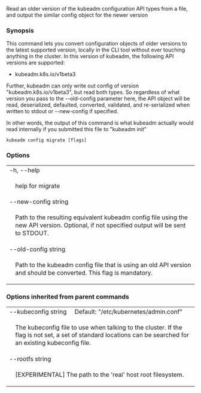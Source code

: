 <!--
The file is auto-generated from the Go source code of the component using a generic
[generator](https://github.com/kubernetes-sigs/reference-docs/). To learn how
to generate the reference documentation, please read
[Contributing to the reference documentation](/docs/contribute/generate-ref-docs/).
To update the reference content, please follow the
[Contributing upstream](/docs/contribute/generate-ref-docs/contribute-upstream/)
guide. You can file document formatting bugs against the
[reference-docs](https://github.com/kubernetes-sigs/reference-docs/) project.
-->

Read an older version of the kubeadm configuration API types from a file, and output the similar config object for the newer version

### Synopsis

This command lets you convert configuration objects of older versions to the latest supported version,
locally in the CLI tool without ever touching anything in the cluster.
In this version of kubeadm, the following API versions are supported:

- kubeadm.k8s.io/v1beta3

Further, kubeadm can only write out config of version "kubeadm.k8s.io/v1beta3", but read both types.
So regardless of what version you pass to the --old-config parameter here, the API object will be
read, deserialized, defaulted, converted, validated, and re-serialized when written to stdout or
--new-config if specified.

In other words, the output of this command is what kubeadm actually would read internally if you
submitted this file to "kubeadm init"

```
kubeadm config migrate [flags]
```

### Options

   <table style="width: 100%; table-layout: fixed;">
<colgroup>
<col span="1" style="width: 10px;" />
<col span="1" />
</colgroup>
<tbody>

<tr>
<td colspan="2">-h, --help</td>
</tr>
<tr>
<td></td><td style="line-height: 130%; word-wrap: break-word;"><p>help for migrate</p></td>
</tr>

<tr>
<td colspan="2">--new-config string</td>
</tr>
<tr>
<td></td><td style="line-height: 130%; word-wrap: break-word;"><p>Path to the resulting equivalent kubeadm config file using the new API version. Optional, if not specified output will be sent to STDOUT.</p></td>
</tr>

<tr>
<td colspan="2">--old-config string</td>
</tr>
<tr>
<td></td><td style="line-height: 130%; word-wrap: break-word;"><p>Path to the kubeadm config file that is using an old API version and should be converted. This flag is mandatory.</p></td>
</tr>

</tbody>
</table>

### Options inherited from parent commands

   <table style="width: 100%; table-layout: fixed;">
<colgroup>
<col span="1" style="width: 10px;" />
<col span="1" />
</colgroup>
<tbody>

<tr>
<td colspan="2">--kubeconfig string&nbsp;&nbsp;&nbsp;&nbsp;&nbsp;Default: "/etc/kubernetes/admin.conf"</td>
</tr>
<tr>
<td></td><td style="line-height: 130%; word-wrap: break-word;"><p>The kubeconfig file to use when talking to the cluster. If the flag is not set, a set of standard locations can be searched for an existing kubeconfig file.</p></td>
</tr>

<tr>
<td colspan="2">--rootfs string</td>
</tr>
<tr>
<td></td><td style="line-height: 130%; word-wrap: break-word;"><p>[EXPERIMENTAL] The path to the 'real' host root filesystem.</p></td>
</tr>

</tbody>
</table>
